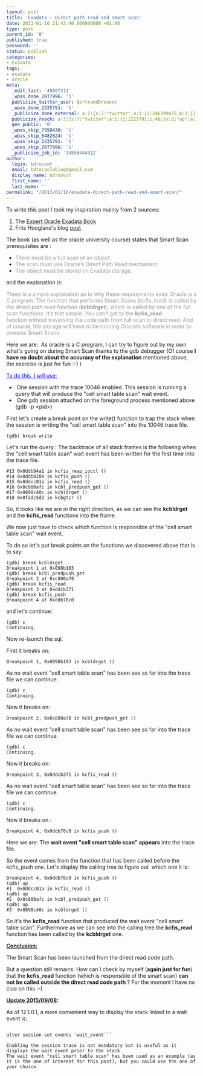 ```yaml
---
layout: post
title: 'Exadata : Direct path read and smart scan'
date: 2013-01-16 21:43:40.000000000 +01:00
type: post
parent_id: '0'
published: true
password: ''
status: publish
categories:
- Exadata
tags:
- exadata
- oracle
meta:
  _edit_last: '40807211'
  _wpas_done_2077996: '1'
  publicize_twitter_user: BertrandDrouvot
  _wpas_done_2225791: '1'
  _publicize_done_external: a:1:{s:7:"twitter";a:1:{i:246399475;b:1;}}
  publicize_reach: a:2:{s:7:"twitter";a:1:{i:2225791;i:40;}s:2:"wp";a:1:{i:0;i:11;}}
  geo_public: '0'
  _wpas_skip_7950430: '1'
  _wpas_skip_8482624: '1'
  _wpas_skip_2225791: '1'
  _wpas_skip_2077996: '1'
  _publicize_job_id: '14556444312'
author:
  login: bdrouvot
  email: bdtoracleblog@gmail.com
  display_name: bdrouvot
  first_name: ''
  last_name: ''
permalink: "/2013/01/16/exadata-direct-path-read-and-smart-scan/"
---
```


To write this post I took my inspiration mainly from 2 sources:

1.  The [Expert Oracle Exadata Book](http://www.expertoracleexadata.com)
2.  Frits Hoogland's blog [post](http://fritshoogland.wordpress.com/2013/01/04/oracle-11-2-and-the-direct-path-read-event)

The book (as well as the oracle university course) states that Smart Scan prerequisites are :

-   <span style="color:#999999;">There must be a full scan of an object.</span>
-   <span style="color:#999999;">The scan must use Oracle’s Direct Path Read mechanism.</span>
-   <span style="color:#999999;">The object must be stored on Exadata storage.</span>

and the explanation is:

<span style="color:#999999;">There is a simple explanation as to why these requirements exist. Oracle is a C program. The function that performs Smart Scans (kcfis\_read) is called by the direct path read function (**kcbldrget**), which is called by one of the full scan functions. It’s that simple. You can’t get to the **kcfis\_read** function without traversing the code path from full scan to direct read. And of course, the storage will have to be running Oracle’s software in order to process Smart Scans.</span>

Here we are:  As oracle is a C program, I can try to figure out by my own what's going on during Smart Scan thanks to the gdb debugger (Of course **I have no doubt about the accuracy of the explanation** mentioned above, the exercise is just for fun :-) )

<span style="text-decoration:underline;color:#0000ff;">To do this, I will use:</span>

-    One session with the trace 10046 enabled. This session is running a query that will produce the "cell smart table scan" wait event.
-    One gdb session attached on the foreground process mentioned above (gdb -p &lt;pid&gt;)

First let's create a break point on the write() function to trap the stack when the session is writing the "cell smart table scan" into the 10046 trace file.

    (gdb) break write

Let's run the query : The backtrace of all stack frames is the following when the "cell smart table scan" wait event has been written for the first time into the trace file.

    #13 0x0ddb94a1 in kcfis_reap_ioctl ()
    #14 0x0ddb8204 in kcfis_push ()
    #15 0x0ddcc01a in kcfis_read ()
    #16 0x0c800afc in kcbl_predpush_get ()
    #17 0x0898c40c in kcbldrget ()
    #18 0x0fadc5d2 in kcbgtcr ()

So, it looks like we are in the right direction, as we can see the **kcbldrget** and the **kcfis\_read** functions into the frame.

We now just have to check which function is responsible of the "cell smart table scan" wait event.

To do so let's put break points on the functions we discovered above that is to say:

    (gdb) break kcbldrget
    Breakpoint 1 at 0x898b103
    (gdb) break kcbl_predpush_get
    Breakpoint 2 at 0xc800a78
    (gdb) break kcfis_read
    Breakpoint 3 at 0xddcb371
    (gdb) break kcfis_push
    Breakpoint 4 at 0xddb78c0

and let's continue:

    (gdb) c
    Continuing.

Now re-launch the sql.

First it breaks on:

    Breakpoint 1, 0x0898b103 in kcbldrget ()

As no wait event "cell smart table scan" has been see so far into the trace file we can continue.

    (gdb) c
    Continuing.

Now it breaks on:

    Breakpoint 2, 0x0c800a78 in kcbl_predpush_get ()

As no wait event "cell smart table scan" has been see so far into the trace file we can continue.

    (gdb) c
    Continuing.

Now it breaks on:

    Breakpoint 3, 0x0ddcb371 in kcfis_read ()

As no wait event "cell smart table scan" has been see so far into the trace file we can continue.

    (gdb) c
    Continuing.

Now it breaks on :

    Breakpoint 4, 0x0ddb78c0 in kcfis_push ()

Here we are: The **wait event "cell smart table scan" appears** into the trace file.

So the event comes from the function that has been called before the kcfis\_push one. Let's display the calling tree to figure out  which one it is:

    Breakpoint 4, 0x0ddb78c0 in kcfis_push ()
    (gdb) up
    #1  0x0ddcc01a in kcfis_read ()
    (gdb) up
    #2  0x0c800afc in kcbl_predpush_get ()
    (gdb) up
    #3  0x0898c40c in kcbldrget ()

So it's the **kcfis\_read** function that produced the wait event "cell smart table scan". Furthermore as we can see into the calling tree the **kcfis\_read** function has been called by the **kcbldrget** one.

<span style="text-decoration:underline;">**Conclusion:**</span>

The Smart Scan has been launched from the direct read code path.

But a question still remains: How can I check by myself (**again just for fun**) that the **kcfis\_read** function (which is responsible of the smart scan) **can not be called outside the direct read code path** ? For the moment I have no clue on this :-)

<span style="text-decoration:underline;">**Update 2015/09/08:**</span>

As of 12.1.0.1, a more convenient way to display the stack linked to a wait event is:

```

alter session set events 'wait_event```

Enabling the session trace is not mandatory but is useful as it displays the wait event prior to the stack.  
The wait event "cell smart table scan" has been used as an example (as it is the one of interest for this post), but you could use the one of your choice.
